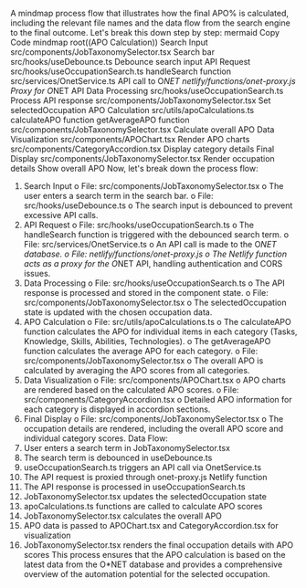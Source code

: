 A mindmap process flow that illustrates how the final APO% is calculated, including the relevant file names and the data flow from the search engine to the final outcome. Let's break this down step by step:
mermaid
Copy Code
mindmap
  root((APO Calculation))
    Search Input
      src/components/JobTaxonomySelector.tsx
        Search bar
      src/hooks/useDebounce.ts
        Debounce search input
    API Request
      src/hooks/useOccupationSearch.ts
        handleSearch function
      src/services/OnetService.ts
        API call to O*NET
      netlify/functions/onet-proxy.js
        Proxy for O*NET API
    Data Processing
      src/hooks/useOccupationSearch.ts
        Process API response
      src/components/JobTaxonomySelector.tsx
        Set selectedOccupation
    APO Calculation
      src/utils/apoCalculations.ts
        calculateAPO function
        getAverageAPO function
      src/components/JobTaxonomySelector.tsx
        Calculate overall APO
    Data Visualization
      src/components/APOChart.tsx
        Render APO charts
      src/components/CategoryAccordion.tsx
        Display category details
    Final Display
      src/components/JobTaxonomySelector.tsx
        Render occupation details
        Show overall APO
Now, let's break down the process flow:
1.	Search Input
o	File: src/components/JobTaxonomySelector.tsx
o	The user enters a search term in the search bar.
o	File: src/hooks/useDebounce.ts
o	The search input is debounced to prevent excessive API calls.
2.	API Request
o	File: src/hooks/useOccupationSearch.ts
o	The handleSearch function is triggered with the debounced search term.
o	File: src/services/OnetService.ts
o	An API call is made to the O*NET database.
o	File: netlify/functions/onet-proxy.js
o	The Netlify function acts as a proxy for the O*NET API, handling authentication and CORS issues.
3.	Data Processing
o	File: src/hooks/useOccupationSearch.ts
o	The API response is processed and stored in the component state.
o	File: src/components/JobTaxonomySelector.tsx
o	The selectedOccupation state is updated with the chosen occupation data.
4.	APO Calculation
o	File: src/utils/apoCalculations.ts
o	The calculateAPO function calculates the APO for individual items in each category (Tasks, Knowledge, Skills, Abilities, Technologies).
o	The getAverageAPO function calculates the average APO for each category.
o	File: src/components/JobTaxonomySelector.tsx
o	The overall APO is calculated by averaging the APO scores from all categories.
5.	Data Visualization
o	File: src/components/APOChart.tsx
o	APO charts are rendered based on the calculated APO scores.
o	File: src/components/CategoryAccordion.tsx
o	Detailed APO information for each category is displayed in accordion sections.
6.	Final Display
o	File: src/components/JobTaxonomySelector.tsx
o	The occupation details are rendered, including the overall APO score and individual category scores.
Data Flow:
1.	User enters a search term in JobTaxonomySelector.tsx
2.	The search term is debounced in useDebounce.ts
3.	useOccupationSearch.ts triggers an API call via OnetService.ts
4.	The API request is proxied through onet-proxy.js Netlify function
5.	The API response is processed in useOccupationSearch.ts
6.	JobTaxonomySelector.tsx updates the selectedOccupation state
7.	apoCalculations.ts functions are called to calculate APO scores
8.	JobTaxonomySelector.tsx calculates the overall APO
9.	APO data is passed to APOChart.tsx and CategoryAccordion.tsx for visualization
10.	JobTaxonomySelector.tsx renders the final occupation details with APO scores
This process ensures that the APO calculation is based on the latest data from the O*NET database and provides a comprehensive overview of the automation potential for the selected occupation.
